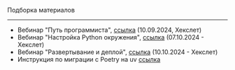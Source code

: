 Подборка материалов 

***

* Вебинар "Путь программиста", [ссылка](./path-programmer) (10.09.2024, Хекслет)
* Вебинар "Настройка Python окружения", [ссылка](./setup-environment) (07.10.2024 - Хекслет)
* Вебинар "Развертывание и деплой", [ссылка](./deploy) (10.10.2024 - Хекслет)
* Инструкция по миграции с Poetry на uv [ссылка](./poetry-to-uv)
